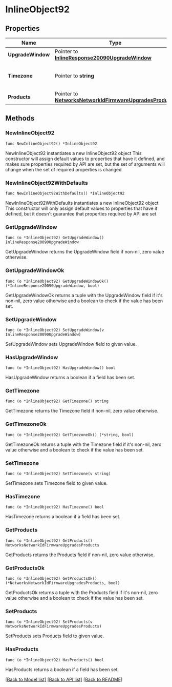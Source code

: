 # InlineObject92

## Properties

Name | Type | Description | Notes
------------ | ------------- | ------------- | -------------
**UpgradeWindow** | Pointer to [**InlineResponse20090UpgradeWindow**](InlineResponse20090UpgradeWindow.md) |  | [optional] 
**Timezone** | Pointer to **string** | The timezone for the network | [optional] 
**Products** | Pointer to [**NetworksNetworkIdFirmwareUpgradesProducts**](NetworksNetworkIdFirmwareUpgradesProducts.md) |  | [optional] 

## Methods

### NewInlineObject92

`func NewInlineObject92() *InlineObject92`

NewInlineObject92 instantiates a new InlineObject92 object
This constructor will assign default values to properties that have it defined,
and makes sure properties required by API are set, but the set of arguments
will change when the set of required properties is changed

### NewInlineObject92WithDefaults

`func NewInlineObject92WithDefaults() *InlineObject92`

NewInlineObject92WithDefaults instantiates a new InlineObject92 object
This constructor will only assign default values to properties that have it defined,
but it doesn't guarantee that properties required by API are set

### GetUpgradeWindow

`func (o *InlineObject92) GetUpgradeWindow() InlineResponse20090UpgradeWindow`

GetUpgradeWindow returns the UpgradeWindow field if non-nil, zero value otherwise.

### GetUpgradeWindowOk

`func (o *InlineObject92) GetUpgradeWindowOk() (*InlineResponse20090UpgradeWindow, bool)`

GetUpgradeWindowOk returns a tuple with the UpgradeWindow field if it's non-nil, zero value otherwise
and a boolean to check if the value has been set.

### SetUpgradeWindow

`func (o *InlineObject92) SetUpgradeWindow(v InlineResponse20090UpgradeWindow)`

SetUpgradeWindow sets UpgradeWindow field to given value.

### HasUpgradeWindow

`func (o *InlineObject92) HasUpgradeWindow() bool`

HasUpgradeWindow returns a boolean if a field has been set.

### GetTimezone

`func (o *InlineObject92) GetTimezone() string`

GetTimezone returns the Timezone field if non-nil, zero value otherwise.

### GetTimezoneOk

`func (o *InlineObject92) GetTimezoneOk() (*string, bool)`

GetTimezoneOk returns a tuple with the Timezone field if it's non-nil, zero value otherwise
and a boolean to check if the value has been set.

### SetTimezone

`func (o *InlineObject92) SetTimezone(v string)`

SetTimezone sets Timezone field to given value.

### HasTimezone

`func (o *InlineObject92) HasTimezone() bool`

HasTimezone returns a boolean if a field has been set.

### GetProducts

`func (o *InlineObject92) GetProducts() NetworksNetworkIdFirmwareUpgradesProducts`

GetProducts returns the Products field if non-nil, zero value otherwise.

### GetProductsOk

`func (o *InlineObject92) GetProductsOk() (*NetworksNetworkIdFirmwareUpgradesProducts, bool)`

GetProductsOk returns a tuple with the Products field if it's non-nil, zero value otherwise
and a boolean to check if the value has been set.

### SetProducts

`func (o *InlineObject92) SetProducts(v NetworksNetworkIdFirmwareUpgradesProducts)`

SetProducts sets Products field to given value.

### HasProducts

`func (o *InlineObject92) HasProducts() bool`

HasProducts returns a boolean if a field has been set.


[[Back to Model list]](../README.md#documentation-for-models) [[Back to API list]](../README.md#documentation-for-api-endpoints) [[Back to README]](../README.md)


